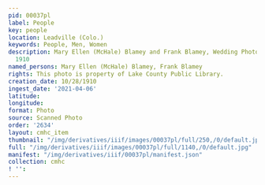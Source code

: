 ```yaml
---
pid: 00037pl
label: People
key: people
location: Leadville (Colo.)
keywords: People, Men, Women
description: Mary Ellen (McHale) Blamey and Frank Blamey, Wedding Photo, October 28,
  1910
named_persons: Mary Ellen (McHale) Blamey, Frank Blamey
rights: This photo is property of Lake County Public Library.
creation_date: 10/28/1910
ingest_date: '2021-04-06'
latitude: 
longitude: 
format: Photo
source: Scanned Photo
order: '2634'
layout: cmhc_item
thumbnail: "/img/derivatives/iiif/images/00037pl/full/250,/0/default.jpg"
full: "/img/derivatives/iiif/images/00037pl/full/1140,/0/default.jpg"
manifest: "/img/derivatives/iiif/00037pl/manifest.json"
collection: cmhc
! '': 
---
```

